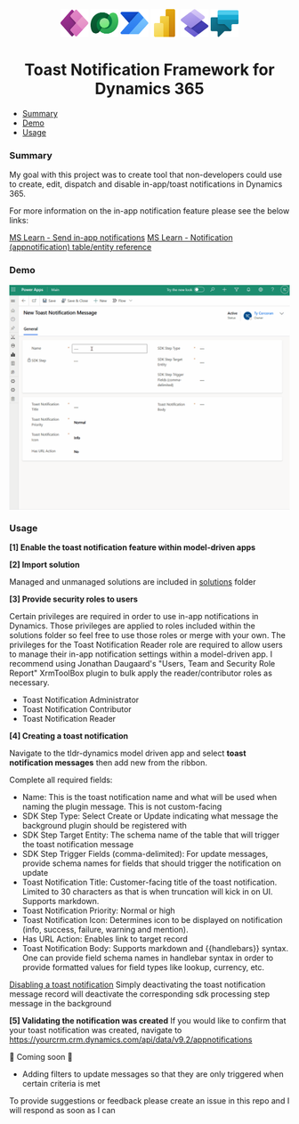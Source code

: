 <div align="center">
  <img alt="PowerApps" src="/img/PowerApps_scalable.svg" height="50">
  <img alt="Dataverse" src="/img/Dataverse_scalable.svg" height="50">
  <img alt="PowerAutomate" src="/img/PowerAutomate_scalable.svg" height="50">
  <img alt="PowerBI" src="/img/PowerBI_scalable.svg" height="50">
  <img alt="PowerPages" src="/img/PowerPages_scalable.svg" height="50">
  <img alt="PowerVirtualAgents" src="/img/PowerVirtualAgents_scalable.svg" height="50">
  <h1>Toast Notification Framework for Dynamics 365</h1>
</div>

- [Summary](#summary)
- [Demo](#demo)
- [Usage](#usage)

### Summary

My goal with this project was to create tool that non-developers could use to create, edit, dispatch and disable in-app/toast notifications in Dynamics 365.

For more information on the in-app notification feature please see the below links:

[MS Learn - Send in-app notifications](https://learn.microsoft.com/en-us/power-apps/developer/model-driven-apps/clientapi/send-in-app-notifications)
[MS Learn - Notification (appnotification) table/entity reference](https://learn.microsoft.com/en-us/power-apps/developer/data-platform/reference/entities/appnotification)

### Demo

<div>
  <img align="center" src="./img/toast-notification-demo.gif" />
</div>

### Usage

**[1] Enable the toast notification feature within model-driven apps**

**[2] Import solution**

Managed and unmanaged solutions are included in [solutions](./solutions) folder

**[3] Provide security roles to users**

Certain privileges are required in order to use in-app notifications in Dynamics. Those privileges are applied to roles included within the solutions folder so feel free to use those roles or merge with your own. The privileges for the Toast Notification Reader role are required to allow users to manage their in-app notification settings within a model-driven app. I recommend using Jonathan Daugaard's "Users, Team and Security Role Report" XrmToolBox plugin to bulk apply the reader/contributor roles as necessary.

- Toast Notification Administrator
- Toast Notification Contributor
- Toast Notification Reader

**[4] Creating a toast notification**

Navigate to the tldr-dynamics model driven app and select **toast notification messages** then add new from the ribbon.

Complete all required fields:

- Name: This is the toast notification name and what will be used when naming the plugin message. This is not custom-facing
- SDK Step Type: Select Create or Update indicating what message the background plugin should be registered with
- SDK Step Target Entity: The schema name of the table that will trigger the toast notification message
- SDK Step Trigger Fields (comma-delimited): For update messages, provide schema names for fields that should trigger the notification on update
- Toast Notification Title: Customer-facing title of the toast notification. Limited to 30 characters as that is when truncation will kick in on UI. Supports markdown.
- Toast Notification Priority: Normal or high
- Toast Notification Icon: Determines icon to be displayed on notification (info, success, failure, warning and mention).
- Has URL Action: Enables link to target record
- Toast Notification Body: Supports markdown and {{handlebars}} syntax. One can provide field schema names in handlebar syntax in order to provide formatted values for field types like lookup, currency, etc.

<ins>Disabling a toast notification</ins>
Simply deactivating the toast notification message record will deactivate the corresponding sdk processing step message in the background

**[5] Validating the notification was created**
If you would like to confirm that your toast notification was created, navigate to https://yourcrm.crm.dynamics.com/api/data/v9.2/appnotifications

📌 Coming soon 📌

- Adding filters to update messages so that they are only triggered when certain criteria is met

To provide suggestions or feedback please create an issue in this repo and I will respond as soon as I can
